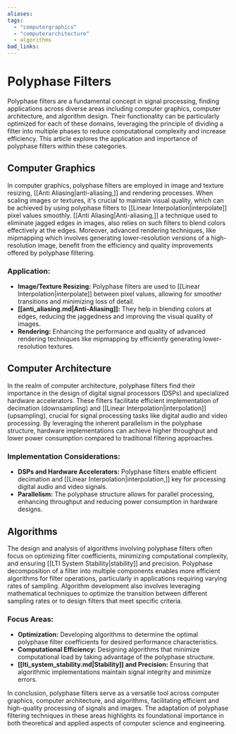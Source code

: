 ```yaml
---
aliases: 
tags:
  - "computergraphics"
  - "computerarchitecture"
  - algorithms
bad_links:
---
```

# Polyphase Filters

Polyphase filters are a fundamental concept in signal processing, finding applications across diverse areas including computer graphics, computer architecture, and algorithm design. Their functionality can be particularly optimized for each of these domains, leveraging the principle of dividing a filter into multiple phases to reduce computational complexity and increase efficiency. This article explores the application and importance of polyphase filters within these categories.

## Computer Graphics

In computer graphics, polyphase filters are employed in image and texture resizing, [[Anti Aliasing|anti-aliasing,]] and rendering processes. When scaling images or textures, it's crucial to maintain visual quality, which can be achieved by using polyphase filters to [[Linear Interpolation|interpolate]] pixel values smoothly. [[Anti Aliasing|Anti-aliasing,]] a technique used to eliminate jagged edges in images, also relies on such filters to blend colors effectively at the edges. Moreover, advanced rendering techniques, like mipmapping which involves generating lower-resolution versions of a high-resolution image, benefit from the efficiency and quality improvements offered by polyphase filtering.

### Application:
- **Image/Texture Resizing:** Polyphase filters are used to [[Linear Interpolation|interpolate]] between pixel values, allowing for smoother transitions and minimizing loss of detail.
- **[[anti_aliasing.md|Anti-Aliasing]]:** They help in blending colors at edges, reducing the jaggedness and improving the visual quality of images.
- **Rendering:** Enhancing the performance and quality of advanced rendering techniques like mipmapping by efficiently generating lower-resolution textures.

## Computer Architecture

In the realm of computer architecture, polyphase filters find their importance in the design of digital signal processors (DSPs) and specialized hardware accelerators. These filters facilitate efficient implementation of decimation (downsampling) and [[Linear Interpolation|interpolation]] (upsampling), crucial for signal processing tasks like digital audio and video processing. By leveraging the inherent parallelism in the polyphase structure, hardware implementations can achieve higher throughput and lower power consumption compared to traditional filtering approaches.

### Implementation Considerations:
- **DSPs and Hardware Accelerators:** Polyphase filters enable efficient decimation and [[Linear Interpolation|interpolation,]] key for processing digital audio and video signals.
- **Parallelism:** The polyphase structure allows for parallel processing, enhancing throughput and reducing power consumption in hardware designs.

## Algorithms

The design and analysis of algorithms involving polyphase filters often focus on optimizing filter coefficients, minimizing computational complexity, and ensuring [[LTI System Stability|stability]] and precision. Polyphase decomposition of a filter into multiple components enables more efficient algorithms for filter operations, particularly in applications requiring varying rates of sampling. Algorithm development also involves leveraging mathematical techniques to optimize the transition between different sampling rates or to design filters that meet specific criteria.

### Focus Areas:
- **Optimization:** Developing algorithms to determine the optimal polyphase filter coefficients for desired performance characteristics.
- **Computational Efficiency:** Designing algorithms that minimize computational load by taking advantage of the polyphase structure.
- **[[lti_system_stability.md|Stability]] and Precision:** Ensuring that algorithmic implementations maintain signal integrity and minimize errors.

In conclusion, polyphase filters serve as a versatile tool across computer graphics, computer architecture, and algorithms, facilitating efficient and high-quality processing of signals and images. The adaptation of polyphase filtering techniques in these areas highlights its foundational importance in both theoretical and applied aspects of computer science and engineering.